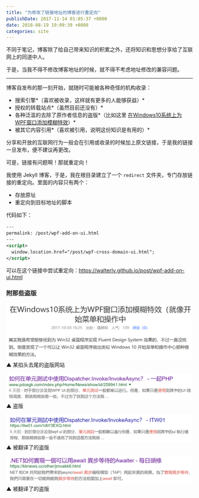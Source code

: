 ```yaml
---
title: "为修改了链接地址的博客进行重定向"
publishDate: 2017-11-14 01:05:37 +0800
date: 2018-08-19 19:09:39 +0800
categories: site
---
```


不同于笔记，博客除了给自己带来知识的积累之外，还将知识和思想分享给了互联网上的同道中人。

于是，当我不得不修改博客地址的时候，就不得不考虑地址修改的兼容问题。

---

博客自发布的那一刻开始，就随时可能被各种奇怪的机构收录：

- 搜索引擎*（喜欢被收录，这样就有更多的人能够获益）*
- 授权的转载站点*（虽然目前还没有）*
- 各种泛滥的去除了原作者信息的盗版*（比如这里 [在Windows10系统上为WPF窗口添加模糊特效](http://www.qingpingshan.com/bc/aspnet/334582.html)）*
- 被其它内容引用*（喜欢被引用，说明这份知识是有用的）*

分享和开放的互联网行为一般会在引用或收录的时候加上原文链接，于是我的链接一旦发布，便不建议再更改。

可是，链接有问题啊！那就重定向！

我使用 Jekyll 博客，于是，我在根目录建立了一个 `redirect` 文件夹，专门存放链接的重定向。里面的内容只有两个：

- 存放原址
- 重定向到目标地址的脚本

代码如下：

```xml
---
permalink: /post/wpf-add-on-ui.html
---
<script>
  window.location.href="/post/wpf-cross-domain-ui.html";
</script>
```

可以在这个链接中尝试重定向：<https://walterlv.github.io/post/wpf-add-on-ui.html>

### 附那些盗版

![盗版](/static/posts/2017-11-14-00-58-47.png)  
▲ 某掐头去尾的盗版网站

![盗版](/static/posts/2017-11-14-00-54-54.png)  
▲ 盗版

![被翻译了的盗版](/static/posts/2017-11-14-00-54-30.png)  
▲ 被翻译了的盗版

![被翻译了的盗版](/static/posts/2017-11-14-00-51-28.png)  
▲ 被翻译了的盗版
